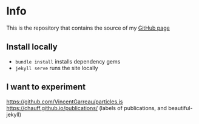# Info

This is the repository that contains the source of my [GitHub page](https://martinomensio.github.io)

## Install locally

- `bundle install` installs dependency gems
- `jekyll serve` runs the site locally



## I want to experiment

https://github.com/VincentGarreau/particles.js
https://chauff.github.io/publications/ (labels of publications, and beautiful-jekyll)